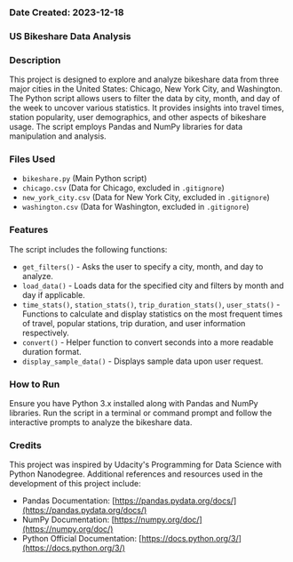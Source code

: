 
### Date Created: 2023-12-18 

### US Bikeshare Data Analysis

### Description
This project is designed to explore and analyze bikeshare data from three major cities in the United States: Chicago, New York City, and Washington. The Python script allows users to filter the data by city, month, and day of the week to uncover various statistics. It provides insights into travel times, station popularity, user demographics, and other aspects of bikeshare usage. The script employs Pandas and NumPy libraries for data manipulation and analysis.

### Files Used
- `bikeshare.py` (Main Python script)
- `chicago.csv` (Data for Chicago, excluded in `.gitignore`)
- `new_york_city.csv` (Data for New York City, excluded in `.gitignore`)
- `washington.csv` (Data for Washington, excluded in `.gitignore`)

### Features
The script includes the following functions:
- `get_filters()` - Asks the user to specify a city, month, and day to analyze.
- `load_data()` - Loads data for the specified city and filters by month and day if applicable.
- `time_stats()`, `station_stats()`, `trip_duration_stats()`, `user_stats()` - Functions to calculate and display statistics on the most frequent times of travel, popular stations, trip duration, and user information respectively.
- `convert()` - Helper function to convert seconds into a more readable duration format.
- `display_sample_data()` - Displays sample data upon user request.

### How to Run
Ensure you have Python 3.x installed along with Pandas and NumPy libraries. Run the script in a terminal or command prompt and follow the interactive prompts to analyze the bikeshare data.

### Credits
This project was inspired by Udacity's Programming for Data Science with Python Nanodegree. Additional references and resources used in the development of this project include:
- Pandas Documentation: [https://pandas.pydata.org/docs/](https://pandas.pydata.org/docs/)
- NumPy Documentation: [https://numpy.org/doc/](https://numpy.org/doc/)
- Python Official Documentation: [https://docs.python.org/3/](https://docs.python.org/3/)
